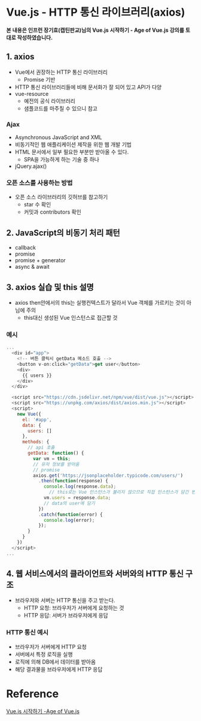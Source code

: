 # Vue.js - HTTP 통신 라이브러리(axios)

**본 내용은 인프런 장기효(캡틴판교)님의 Vue.js 시작하기 - Age of Vue.js 강의를 토대로 작성하였습니다.**



## 1. axios

* Vue에서 권장하는 HTTP 통신 라이브러리
  * Promise 기반
* HTTP 통신 라이브러리들에 비해 문서화가 잘 되어 있고 API가 다양
* vue-resource
  * 예전의 공식 라이브러리
  * 샘플코드를 마주칠 수 있으니 참고



### Ajax

* Asynchronous JavaScript and XML
* 비동기적인 웹 애플리케이션 제작을 위한 웹 개발 기법
* HTML 문서에서 일부 필요한 부분만 받아올 수 있다.
  * SPA을 가능하게 하는 기술 중 하나
* jQuery.ajax()



### 오픈 소스를 사용하는 방법

* 오픈 소스 라이브러리의 깃허브를 참고하기
  * star 수 확인
  * 커밋과 contributors 확인



## 2. JavaScript의 비동기 처리 패턴

* callback
* promise
* promise + generator
* async & await



## 3. axios 실습 및 this 설명

* axios then안에서의 this는 실행컨텍스트가 달라서 Vue 객체를 가르키는 것이 아님에 주의
  * this대신 생성된 Vue 인스턴스로 접근할 것

### 예시

```JavaScript
...
  <div id="app">
    <!-- 버튼 클릭시 getData 메소드 호출 -->
    <button v-on:click="getData">get user</button>
    <div>
      {{ users }}
    </div>
  </div>

  <script src="https://cdn.jsdelivr.net/npm/vue/dist/vue.js"></script>
  <script src="https://unpkg.com/axios/dist/axios.min.js"></script>
  <script>
    new Vue({
      el: '#app',
      data: {
        users: []
      },
      methods: {
        // api 호출
        getData: function() { 
          var vm = this;
          // 유저 정보를 받아옴
          // promise
          axios.get('https://jsonplaceholder.typicode.com/users/')
            .then(function(response) {
              console.log(response.data);
            	// this로는 Vue 인스턴스가 불리지 않으므로 직접 인스턴스가 담긴 변수를 호출
              vm.users = response.data;
              // data의 user에 담기
            })
            .catch(function(error) {
              console.log(error);
            });
        }
      }
    })
  </script>
...
```



## 4. 웹 서비스에서의 클라이언트와 서버와의 HTTP 통신 구조

* 브라우저와 서버는 HTTP 통신을 주고 받는다.
  * HTTP 요청: 브라우저가 서버에게 요청하는 것
  * HTTP 응답: 서버가 브라우저에게 응답



### HTTP  통신 예시

* 브라우저가 서버에게 HTTP 요청
* 서버에서 특정 로직을 실행
* 로직에 의해 DB에서 데이터를 받아옴
* 해당 결과물을 브라우저에게 HTTP 응답

# Reference

[Vue.js 시작하기 -Age of Vue.js](https://www.inflearn.com/course/Age-of-Vuejs/dashboard)

